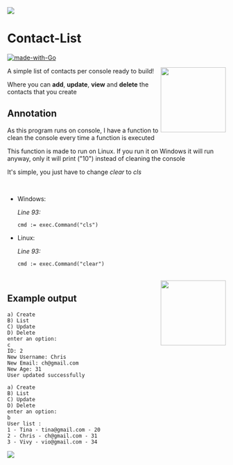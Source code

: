 <img src= "https://64.media.tumblr.com/ce5a174b5f8b587f7f5ea4dae1f7c607/ea7d2207a691971c-f9/s500x750/e296dd4ca643bbf319e0424325ed0b98ea7f7c36.gifv">


 # Contact-List
  
[![made-with-Go](https://img.shields.io/badge/Made%20with-Go-1f425f.svg)](http://golang.org)


<img width=" 150px" align="right" src="https://raw.githubusercontent.com/golang/website/2aac4c0722c9bcb895571a7c5b68e57b45cc732a/_content/images/gophers/front.svg">

A simple list of contacts per console ready to build! <p>
Where you can **add**, **update**, **view** and **delete** the contacts that you create
  
## Annotation 
 As this program runs on console, I have a function to clean the console every time a function is executed<p>
 This function is made to run on Linux. If you run it on Windows it will run anyway, only it will print ("10") instead of cleaning the console<p>
 It's simple, you just have to change *clear* to *cls*
  
  <br>
 
 - Windows: <p>
*Line 93:*
  
   ```
   cmd := exec.Command("cls")
   ```

 - Linux: <p>
*Line 93:*
   ```
   cmd := exec.Command("clear")
   ```
   
  <br>
  
  <img width=" 150px" align="right" src="https://raw.githubusercontent.com/golang/website/2aac4c0722c9bcb895571a7c5b68e57b45cc732a/_content/images/gophers/happy.svg">

  
  ## Example output
 ```
a) Create
B) List
C) Update
D) Delete
enter an option:
c
ID: 2
New Username: Chris
New Email: ch@gmail.com
New Age: 31
User updated successfully
```

  
```
a) Create
B) List
C) Update
D) Delete
enter an option:
b
User list :
1 - Tina - tina@gmail.com - 20
2 - Chris - ch@gmail.com - 31
3 - Vivy - vio@gmail.com - 34
```
  

 <img src= "https://64.media.tumblr.com/ce5a174b5f8b587f7f5ea4dae1f7c607/ea7d2207a691971c-f9/s500x750/e296dd4ca643bbf319e0424325ed0b98ea7f7c36.gifv">

